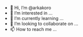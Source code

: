 - 👋 Hi, I’m @arkakoro
- 👀 I’m interested in ...
- 🌱 I’m currently learning ...
- 💞️ I’m looking to collaborate on ...
- 📫 How to reach me ...

<!---
arkakoro/arkakoro is a ✨ special ✨ repository because its `README.md` (this file) appears on your GitHub profile.
You can click the Preview link to take a look at your changes.
--->
